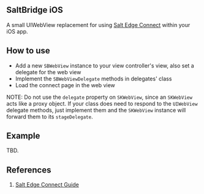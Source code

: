 ## SaltBridge iOS

A small UIWebView replacement for using [Salt Edge Connect](https://docs.saltedge.com/guides/connect/) within your iOS app.

## How to use

* Add a new `SBWebView` instance to your view controller's view, also set a delegate for the web view
* Implement the `SBWebViewDelegate` methods in delegates' class
* Load the connect page in the web view

NOTE: Do not use the `delegate` property on `SKWebView`, since an `SKWebView` acts like a proxy object. If your class does need to respond to the `UIWebView` delegate methods, just implement them and the `SKWebView` instance will forward them to its `stageDelegate`.

## Example

TBD.

## References

1. [Salt Edge Connect Guide](https://docs.saltedge.com/guides/connect/)
